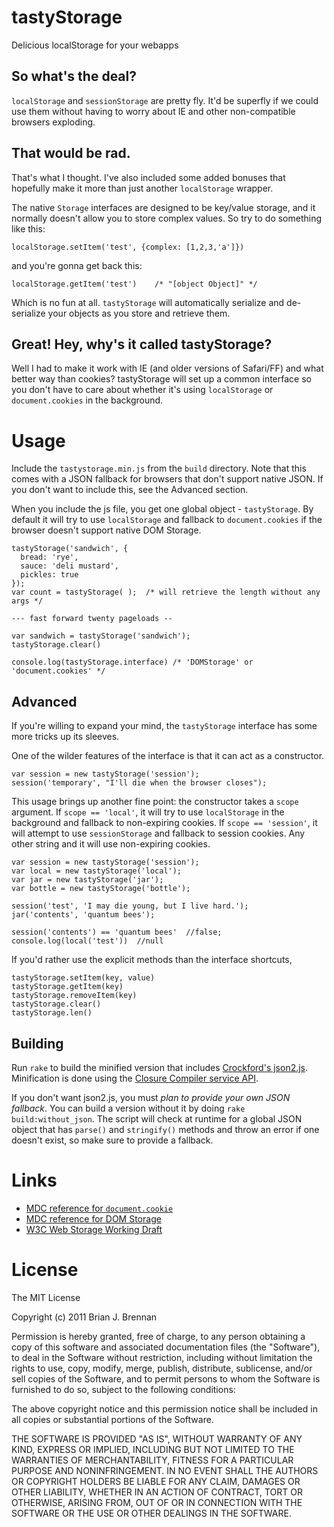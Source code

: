 # tastyStorage
Delicious localStorage for your webapps

## So what's the deal?
`localStorage` and `sessionStorage` are pretty fly. It'd be
superfly if we could use them without having to worry about IE and other
non-compatible browsers exploding.

## That would be rad.
That's what I thought. I've also included some added bonuses that hopefully
make it more than just another `localStorage` wrapper.

The native `Storage` interfaces are designed to be key/value storage, and it
normally doesn't allow you to store complex values. So try to do something like this:
   
    localStorage.setItem('test', {complex: [1,2,3,'a']})

and you're gonna get back this:

    localStorage.getItem('test')    /* "[object Object]" */

Which is no fun at all. `tastyStorage` will automatically serialize
and de-serialize your objects as you store and retrieve them.

## Great! Hey, why's it called tastyStorage?
Well I had to make it work with IE (and older versions of Safari/FF) and what
better way than cookies? tastyStorage will set up a common interface so you
don't have to care about whether it's using `localStorage` or
`document.cookies` in the background.


# Usage
Include the `tastystorage.min.js` from the `build` directory. Note that this
comes with a JSON fallback for browsers that don't support native JSON. If you
don't want to include this, see the Advanced section.

When you include the js file, you get one global object - `tastyStorage`. By
default it will try to use `localStorage` and fallback to `document.cookies`
if the browser doesn't support native DOM Storage.

    tastyStorage('sandwich', {
      bread: 'rye',
      sauce: 'deli mustard',
      pickles: true
    });
    var count = tastyStorage( );  /* will retrieve the length without any args */
    
    --- fast forward twenty pageloads --
    
    var sandwich = tastyStorage('sandwich');
    tastyStorage.clear()
    
    console.log(tastyStorage.interface) /* 'DOMStorage' or 'document.cookies' */
    
## Advanced
If you're willing to expand your mind, the `tastyStorage` interface has some
more tricks up its sleeves.

One of the wilder features of the interface is that it can act as a constructor.

    var session = new tastyStorage('session');
    session('temporary', "I'll die when the browser closes");

This usage brings up another fine point: the constructor takes a `scope`
argument. If `scope == 'local'`, it will try to use `localStorage` in the
background and fallback to non-expiring cookies. If `scope == 'session'`, it
will attempt to use `sessionStorage` and fallback to session cookies. Any
other string and it will use non-expiring cookies.

    var session = new tastyStorage('session');
    var local = new tastyStorage('local');
    var jar = new tastyStorage('jar');
    var bottle = new tastyStorage('bottle');

    session('test', 'I may die young, but I live hard.');
    jar('contents', 'quantum bees');
    
    session('contents') == 'quantum bees'  //false;
    console.log(local('test'))  //null

If you'd rather use the explicit methods than the interface shortcuts,
    
    tastyStorage.setItem(key, value)
    tastyStorage.getItem(key)
    tastyStorage.removeItem(key)
    tastyStorage.clear()
    tastyStorage.len()

## Building

Run `rake` to build the minified version that includes
[Crockford's json2.js](https://github.com/douglascrockford/JSON-js/blob/master/json2.js).
Minification is done using the
[Closure Compiler service API](http://code.google.com/closure/compiler/docs/api-tutorial1.html).

If you don't want json2.js, you must *plan to provide your own JSON
fallback*. You can build a version without it by doing `rake build:without_json`.
 The script will check at runtime for a global JSON object that has
`parse()` and `stringify()` methods and throw an error if one doesn't exist,
so make sure to provide a fallback.

# Links
* [MDC reference for `document.cookie`](https://developer.mozilla.org/en/DOM/document.cookie)
* [MDC reference for DOM Storage](https://developer.mozilla.org/en/dom/storage)
* [W3C Web Storage Working Draft](http://www.w3.org/TR/webstorage/)

# License
The MIT License

Copyright (c) 2011 Brian J. Brennan

Permission is hereby granted, free of charge, to any person obtaining a copy
of this software and associated documentation files (the "Software"), to deal
in the Software without restriction, including without limitation the rights
to use, copy, modify, merge, publish, distribute, sublicense, and/or sell
copies of the Software, and to permit persons to whom the Software is
furnished to do so, subject to the following conditions:

The above copyright notice and this permission notice shall be included in
all copies or substantial portions of the Software.

THE SOFTWARE IS PROVIDED "AS IS", WITHOUT WARRANTY OF ANY KIND, EXPRESS OR
IMPLIED, INCLUDING BUT NOT LIMITED TO THE WARRANTIES OF MERCHANTABILITY,
FITNESS FOR A PARTICULAR PURPOSE AND NONINFRINGEMENT. IN NO EVENT SHALL THE
AUTHORS OR COPYRIGHT HOLDERS BE LIABLE FOR ANY CLAIM, DAMAGES OR OTHER
LIABILITY, WHETHER IN AN ACTION OF CONTRACT, TORT OR OTHERWISE, ARISING FROM,
OUT OF OR IN CONNECTION WITH THE SOFTWARE OR THE USE OR OTHER DEALINGS IN
THE SOFTWARE.
